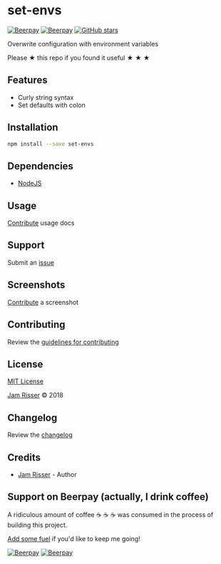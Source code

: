 # set-envs

[![Beerpay](https://beerpay.io/jamrizzi/set-envs/badge.svg?style=beer-square)](https://beerpay.io/jamrizzi/set-envs)
[![Beerpay](https://beerpay.io/jamrizzi/set-envs/make-wish.svg?style=flat-square)](https://beerpay.io/jamrizzi/set-envs?focus=wish)
[![GitHub stars](https://img.shields.io/github/stars/jamrizzi/set-envs.svg?style=social&label=Stars)](https://github.com/jamrizzi/set-envs)

Overwrite configuration with environment variables

Please &#9733; this repo if you found it useful &#9733; &#9733; &#9733;


## Features

* Curly string syntax
* Set defaults with colon


## Installation

```sh
npm install --save set-envs
```


## Dependencies

* [NodeJS](https://nodejs.org)


## Usage

[Contribute](https://github.com/jamrizzi/set-envs/blob/master/CONTRIBUTING.md) usage docs


## Support

Submit an [issue](https://github.com/jamrizzi/set-envs/issues/new)


## Screenshots

[Contribute](https://github.com/jamrizzi/set-envs/blob/master/CONTRIBUTING.md) a screenshot


## Contributing

Review the [guidelines for contributing](https://github.com/jamrizzi/set-envs/blob/master/CONTRIBUTING.md)


## License

[MIT License](https://github.com/jamrizzi/set-envs/blob/master/LICENSE)

[Jam Risser](https://jam.jamrizzi.com) &copy; 2018


## Changelog

Review the [changelog](https://github.com/jamrizzi/set-envs/blob/master/CHANGELOG.md)


## Credits

* [Jam Risser](https://jam.jamrizzi.com) - Author


## Support on Beerpay (actually, I drink coffee)

A ridiculous amount of coffee :coffee: :coffee: :coffee: was consumed in the process of building this project.

[Add some fuel](https://beerpay.io/jamrizzi/set-envs) if you'd like to keep me going!

[![Beerpay](https://beerpay.io/jamrizzi/set-envs/badge.svg?style=beer-square)](https://beerpay.io/jamrizzi/set-envs)
[![Beerpay](https://beerpay.io/jamrizzi/set-envs/make-wish.svg?style=flat-square)](https://beerpay.io/jamrizzi/set-envs?focus=wish)
